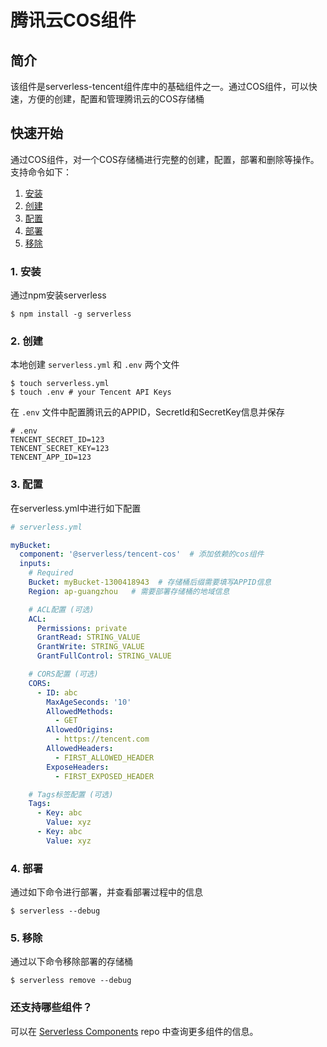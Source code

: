 # 腾讯云COS组件

## 简介
该组件是serverless-tencent组件库中的基础组件之一。通过COS组件，可以快速，方便的创建，配置和管理腾讯云的COS存储桶

## 快速开始

通过COS组件，对一个COS存储桶进行完整的创建，配置，部署和删除等操作。支持命令如下：

1. [安装](#1-安装)
2. [创建](#2-创建)
3. [配置](#3-配置)
4. [部署](#4-部署)
5. [移除](#5-移除)


### 1. 安装

通过npm安装serverless

```console
$ npm install -g serverless
```

### 2. 创建

本地创建 `serverless.yml` 和 `.env` 两个文件

```console
$ touch serverless.yml
$ touch .env # your Tencent API Keys
```

在 `.env` 文件中配置腾讯云的APPID，SecretId和SecretKey信息并保存

```
# .env
TENCENT_SECRET_ID=123
TENCENT_SECRET_KEY=123
TENCENT_APP_ID=123
```

### 3. 配置

在serverless.yml中进行如下配置

```yml
# serverless.yml

myBucket:
  component: '@serverless/tencent-cos'  # 添加依赖的cos组件
  inputs:
    # Required
    Bucket: myBucket-1300418943  # 存储桶后缀需要填写APPID信息
    Region: ap-guangzhou   # 需要部署存储桶的地域信息

    # ACL配置 (可选)
    ACL:
      Permissions: private
      GrantRead: STRING_VALUE
      GrantWrite: STRING_VALUE
      GrantFullControl: STRING_VALUE

    # CORS配置 (可选)
    CORS:
      - ID: abc
        MaxAgeSeconds: '10'
        AllowedMethods:
          - GET
        AllowedOrigins:
          - https://tencent.com
        AllowedHeaders:
          - FIRST_ALLOWED_HEADER
        ExposeHeaders:
          - FIRST_EXPOSED_HEADER

    # Tags标签配置 (可选)
    Tags:
      - Key: abc
        Value: xyz
      - Key: abc
        Value: xyz
```

### 4. 部署

通过如下命令进行部署，并查看部署过程中的信息
```console
$ serverless --debug
```

### 5. 移除

通过以下命令移除部署的存储桶
```console
$ serverless remove --debug
```

### 还支持哪些组件？

可以在 [Serverless Components](https://github.com/serverless/components) repo 中查询更多组件的信息。
